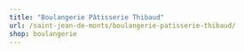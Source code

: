 ```yaml
---
title: "Boulangerie Pâtisserie Thibaud"
url: /saint-jean-de-monts/boulangerie-patisserie-thibaud/
shop: boulangerie
---
```

